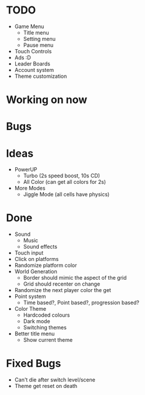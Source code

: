 #   TODO
-   Game Menu
    +   Title menu
    -   Setting menu
    -   Pause menu
-   Touch Controls
-   Ads :D
-   Leader Boards
-   Account system
-   Theme customization 

#   Working on now

#   Bugs

#   Ideas
-   PowerUP
    -   Turbo (2s speed boost, 10s CD)
    -   All Color (can get all colors for 2s)
-   More Modes
    -   Jiggle Mode (all cells have physics)


#   Done
+   Sound
    +   Music
    +   Sound effects
+   Touch input
+   Click on platforms
+   Randomize platform color
+   World Generation
    +   Border should mimic the aspect of the grid
    +   Grid should recenter on change
+   Randomize the next player color the get
+   Point system
    +   Time based?, Point based?, progression based?
+   Color Theme
    +   Hardcoded colours
    +   Dark mode
    +   Switching themes
+   Better title menu
    +   Show current theme

#   Fixed Bugs
+   Can't die after switch level/scene
+   Theme get reset on death